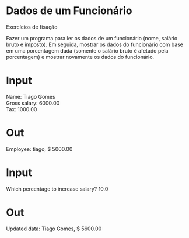 # Dados de um Funcionário
Exercícios de fixação

Fazer um programa para ler os dados de um funcionário (nome, salário bruto e imposto). Em seguida, mostrar os dados do funcionário com base em uma porcentagem dada (somente o salário bruto é afetado pela porcentagem) e mostrar novamente os dados do funcionário. 

# Input
Name: Tiago Gomes <br>
Gross salary: 6000.00  <br>
Tax: 1000.00 <br>

# Out
Employee: tiago, $ 5000.00  <br>

# Input
Which percentage to increase salary? 10.0 <br>

# Out
Updated data: Tiago Gomes, $ 5600.00
